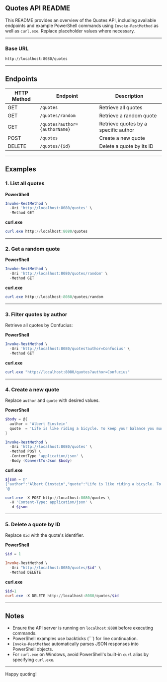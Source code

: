 ## Quotes API README

This README provides an overview of the Quotes API, including available endpoints and example PowerShell commands using `Invoke-RestMethod` as well as `curl.exe`. Replace placeholder values where necessary.

---

### Base URL

```
http://localhost:8080/quotes
```

---

## Endpoints

| HTTP Method | Endpoint                      | Description                          |
| ----------- | ----------------------------- | ------------------------------------ |
| GET         | `/quotes`                     | Retrieve all quotes                  |
| GET         | `/quotes/random`              | Retrieve a random quote              |
| GET         | `/quotes?author={authorName}` | Retrieve quotes by a specific author |
| POST        | `/quotes`                     | Create a new quote                   |
| DELETE      | `/quotes/{id}`                | Delete a quote by its ID             |

---

## Examples

### 1. List all quotes

**PowerShell**

```powershell
Invoke-RestMethod \
  -Uri 'http://localhost:8080/quotes' \
  -Method GET
```

**curl.exe**

```powershell
curl.exe http://localhost:8080/quotes
```

---

### 2. Get a random quote

**PowerShell**

```powershell
Invoke-RestMethod \
  -Uri 'http://localhost:8080/quotes/random' \
  -Method GET
```

**curl.exe**

```powershell
curl.exe http://localhost:8080/quotes/random
```

---

### 3. Filter quotes by author

Retrieve all quotes by Confucius:

**PowerShell**

```powershell
Invoke-RestMethod \
  -Uri 'http://localhost:8080/quotes?author=Confucius' \
  -Method GET
```

**curl.exe**

```powershell
curl.exe "http://localhost:8080/quotes?author=Confucius"
```

---

### 4. Create a new quote

Replace `author` and `quote` with desired values.

**PowerShell**

```powershell
$body = @{
  author = 'Albert Einstein'
  quote  = 'Life is like riding a bicycle. To keep your balance you must keep moving.'
}

Invoke-RestMethod \
  -Uri 'http://localhost:8080/quotes' \
  -Method POST \
  -ContentType 'application/json' \
  -Body (ConvertTo-Json $body)
```

**curl.exe**

```powershell
$json = @'
{"author":"Albert Einstein","quote":"Life is like riding a bicycle. To keep your balance you must keep moving."}
'@

curl.exe -X POST http://localhost:8080/quotes \
  -H 'Content-Type: application/json' \
  -d $json
```

---

### 5. Delete a quote by ID

Replace `$id` with the quote's identifier.

**PowerShell**

```powershell
$id = 1

Invoke-RestMethod \
  -Uri "http://localhost:8080/quotes/$id" \
  -Method DELETE
```

**curl.exe**

```powershell
$id=1
curl.exe -X DELETE http://localhost:8080/quotes/$id
```

---

## Notes

* Ensure the API server is running on `localhost:8080` before executing commands.
* PowerShell examples use backticks (\`\`\`) for line continuation.
* `Invoke-RestMethod` automatically parses JSON responses into PowerShell objects.
* For `curl.exe` on Windows, avoid PowerShell's built-in `curl` alias by specifying `curl.exe`.

---

Happy quoting!

